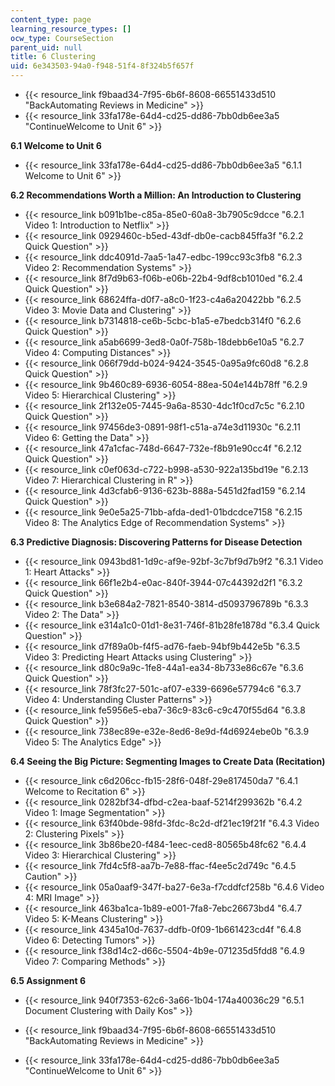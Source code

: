 ```yaml
---
content_type: page
learning_resource_types: []
ocw_type: CourseSection
parent_uid: null
title: 6 Clustering
uid: 6e343503-94a0-f948-51f4-8f324b5f657f
---
```


*   {{< resource_link f9baad34-7f95-6b6f-8608-66551433d510 "BackAutomating Reviews in Medicine" >}}
*   {{< resource_link 33fa178e-64d4-cd25-dd86-7bb0db6ee3a5 "ContinueWelcome to Unit 6" >}}

**6.1 Welcome to Unit 6**

*   {{< resource_link 33fa178e-64d4-cd25-dd86-7bb0db6ee3a5 "6.1.1 Welcome to Unit 6" >}}

**6.2 Recommendations Worth a Million: An Introduction to Clustering**

*   {{< resource_link b091b1be-c85a-85e0-60a8-3b7905c9dcce "6.2.1 Video 1: Introduction to Netflix" >}}
*   {{< resource_link 0929460c-b5ed-43df-db0e-cacb845ffa3f "6.2.2 Quick Question" >}}
*   {{< resource_link ddc4091d-7aa5-1a47-edbc-199cc93c3fb8 "6.2.3 Video 2: Recommendation Systems" >}}
*   {{< resource_link 8f7d9b63-f06b-e06b-22b4-9df8cb1010ed "6.2.4 Quick Question" >}}
*   {{< resource_link 68624ffa-d0f7-a8c0-1f23-c4a6a20422bb "6.2.5 Video 3: Movie Data and Clustering" >}}
*   {{< resource_link b7314818-ce6b-5cbc-b1a5-e7bedcb314f0 "6.2.6 Quick Question" >}}
*   {{< resource_link a5ab6699-3ed8-0a0f-758b-18debb6e10a5 "6.2.7 Video 4: Computing Distances" >}}
*   {{< resource_link 066f79dd-b024-9424-3545-0a95a9fc60d8 "6.2.8 Quick Question" >}}
*   {{< resource_link 9b460c89-6936-6054-88ea-504e144b78ff "6.2.9 Video 5: Hierarchical Clustering" >}}
*   {{< resource_link 2f132e05-7445-9a6a-8530-4dc1f0cd7c5c "6.2.10 Quick Question" >}}
*   {{< resource_link 97456de3-0891-98f1-c51a-a74e3d11930c "6.2.11 Video 6: Getting the Data" >}}
*   {{< resource_link 47a1cfac-748d-6647-732e-f8b91e90cc4f "6.2.12 Quick Question" >}}
*   {{< resource_link c0ef063d-c722-b998-a530-922a135bd19e "6.2.13 Video 7: Hierarchical Clustering in R" >}}
*   {{< resource_link 4d3cfab6-9136-623b-888a-5451d2fad159 "6.2.14 Quick Question" >}}
*   {{< resource_link 9e0e5a25-71bb-afda-ded1-01bdcdce7158 "6.2.15 Video 8: The Analytics Edge of Recommendation Systems" >}}

**6.3 Predictive Diagnosis: Discovering Patterns for Disease Detection**

*   {{< resource_link 0943bd81-1d9c-af9e-92bf-3c7bf9d7b9f2 "6.3.1 Video 1: Heart Attacks" >}}
*   {{< resource_link 66f1e2b4-e0ac-840f-3944-07c44392d2f1 "6.3.2 Quick Question" >}}
*   {{< resource_link b3e684a2-7821-8540-3814-d5093796789b "6.3.3 Video 2: The Data" >}}
*   {{< resource_link e314a1c0-01d1-8e31-746f-81b28fe1878d "6.3.4 Quick Question" >}}
*   {{< resource_link d7f89a0b-f4f5-ad76-faeb-94bf9b442e5b "6.3.5 Video 3: Predicting Heart Attacks using Clustering" >}}
*   {{< resource_link d80c9a9c-1fe8-44a1-ea34-8b733e86c67e "6.3.6 Quick Question" >}}
*   {{< resource_link 78f3fc27-501c-af07-e339-6696e57794c6 "6.3.7 Video 4: Understanding Cluster Patterns" >}}
*   {{< resource_link fe5956e5-eba7-36c9-83c6-c9c470f55d64 "6.3.8 Quick Question" >}}
*   {{< resource_link 738ec89e-e32e-8ed6-8e9d-f4d6924ebe0b "6.3.9 Video 5: The Analytics Edge" >}}

**6.4 Seeing the Big Picture: Segmenting Images to Create Data (Recitation)**

*   {{< resource_link c6d206cc-fb15-28f6-048f-29e817450da7 "6.4.1 Welcome to Recitation 6" >}}
*   {{< resource_link 0282bf34-dfbd-c2ea-baaf-5214f299362b "6.4.2 Video 1: Image Segmentation" >}}
*   {{< resource_link 63f40bde-98fd-3fdc-8c2d-df21ec19f21f "6.4.3 Video 2: Clustering Pixels" >}}
*   {{< resource_link 3b86be20-f484-1eec-ced8-80565b48fc62 "6.4.4 Video 3: Hierarchical Clustering" >}}
*   {{< resource_link 7fd4c5f8-aa7b-7e88-ffac-f4ee5c2d749c "6.4.5 Caution" >}}
*   {{< resource_link 05a0aaf9-347f-ba27-6e3a-f7cddfcf258b "6.4.6 Video 4: MRI Image" >}}
*   {{< resource_link 463ba1ca-1b89-e001-7fa8-7ebc26673bd4 "6.4.7 Video 5: K-Means Clustering" >}}
*   {{< resource_link 4345a10d-7637-ddfb-0f09-1b661423cd4f "6.4.8 Video 6: Detecting Tumors" >}}
*   {{< resource_link f38d14c2-d66c-5504-4b9e-071235d5fdd8 "6.4.9 Video 7: Comparing Methods" >}}

**6.5 Assignment 6**

*   {{< resource_link 940f7353-62c6-3a66-1b04-174a40036c29 "6.5.1 Document Clustering with Daily Kos" >}}

*   {{< resource_link f9baad34-7f95-6b6f-8608-66551433d510 "BackAutomating Reviews in Medicine" >}}
*   {{< resource_link 33fa178e-64d4-cd25-dd86-7bb0db6ee3a5 "ContinueWelcome to Unit 6" >}}